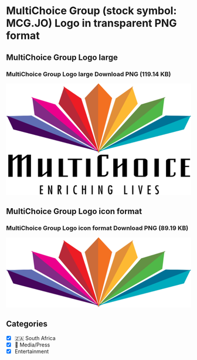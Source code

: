 # MultiChoice Group (stock symbol: MCG.JO) Logo in transparent PNG format

## MultiChoice Group Logo large

### MultiChoice Group Logo large Download PNG (119.14 KB)

![MultiChoice Group Logo large Download PNG (119.14 KB)](/img/orig/MCG.JO_BIG-bb02040e.png)

## MultiChoice Group Logo icon format

### MultiChoice Group Logo icon format Download PNG (89.19 KB)

![MultiChoice Group Logo icon format Download PNG (89.19 KB)](/img/orig/MCG.JO-51073544.png)



## Categories
- [x] 🇿🇦 South Africa
- [x] 📰 Media/Press
- [x] Entertainment
